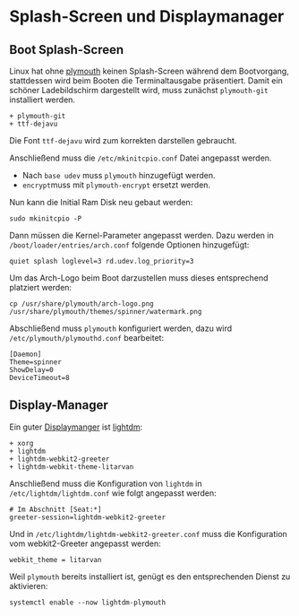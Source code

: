 # Splash-Screen und Displaymanager


## Boot Splash-Screen

Linux hat ohne [plymouth](https://wiki.archlinux.org/index.php/plymouth) keinen Splash-Screen während dem Bootvorgang, stattdessen wird beim Booten die Terminaltausgabe präsentiert. Damit ein schöner Ladebildschirm dargestellt wird, muss zunächst `plymouth-git` installiert werden.

    + plymouth-git
    + ttf-dejavu

Die Font `ttf-dejavu` wird zum korrekten darstellen gebraucht.

Anschließend muss die `/etc/mkinitcpio.conf` Datei angepasst werden.

* Nach `base udev` muss `plymouth` hinzugefügt werden.
* `encrypt`muss mit `plymouth-encrypt` ersetzt werden.

Nun kann die Initial Ram Disk neu gebaut werden:
    
    sudo mkinitcpio -P


Dann müssen die Kernel-Parameter angepasst werden. Dazu werden in `/boot/loader/entries/arch.conf` folgende Optionen hinzugefügt: 

    quiet splash loglevel=3 rd.udev.log_priority=3

Um das Arch-Logo beim Boot darzustellen muss dieses entsprechend platziert werden:

    cp /usr/share/plymouth/arch-logo.png /usr/share/plymouth/themes/spinner/watermark.png
 
Abschließend muss `plymouth` konfiguriert werden, dazu wird `/etc/plymouth/plymouthd.conf` bearbeitet:

    [Daemon]
    Theme=spinner
    ShowDelay=0
    DeviceTimeout=8


## Display-Manager

Ein guter [Displaymanger](https://wiki.archlinux.org/index.php/Display_manager) ist [lightdm](https://wiki.archlinux.org/index.php/LightDM#Changing_background_images/colors):

    + xorg
    + lightdm
    + lightdm-webkit2-greeter
    + lightdm-webkit-theme-litarvan

Anschließend muss die Konfiguration von `lightdm` in `/etc/lightdm/lightdm.conf` wie folgt angepasst werden:

    # Im Abschnitt [Seat:*]
    greeter-session=lightdm-webkit2-greeter

Und in `/etc/lightdm/lightdm-webkit2-greeter.conf` muss die Konfiguration vom webkit2-Greeter angepasst werden:

    webkit_theme = litarvan



Weil `plymouth` bereits installiert ist, genügt es den entsprechenden Dienst zu aktivieren:

    systemctl enable --now lightdm-plymouth

